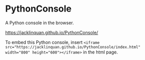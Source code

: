 # PythonConsole
A Python console in the browser.

https://jacklinquan.github.io/PythonConsole/

To embed this Python console, insert `<iframe src="https://jacklinquan.github.io/PythonConsole/index.html" width="800" height="600"></iframe>` in the html page.
